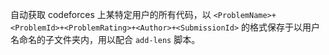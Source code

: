 自动获取 codeforces 上某特定用户的所有代码，以 `<ProblemName>+<ProblemId>+<ProblemRating>+<Author>+<SubmissionId>` 的格式保存于以用户名命名的子文件夹内，用以配合 `add-lens` 脚本。